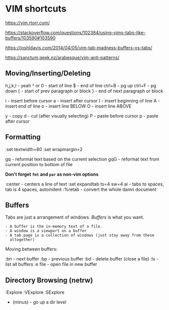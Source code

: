 # VIM shortcuts

https://vim.rtorr.com/

https://stackoverflow.com/questions/102384/using-vims-tabs-like-buffers/103590#103590

https://joshldavis.com/2014/04/05/vim-tab-madness-buffers-vs-tabs/

https://sanctum.geek.nz/arabesque/vim-anti-patterns/

## Moving/Inserting/Deleting

h,j,k,l - yeah
^ or 0 - start of line
$ - end of line
ctrl+B - pg up
ctrl+F - pg down
{ - start of prev paragraph or block
} - end of next paragraph or block

i - insert before cursor
a - insert after cursor
I - insert beginning of line
A - insert end of line
o - insert line BELOW
O - insert line ABOVE

y - copy
d - cut (after visually selecting)
P - paste before cursor
p - paste after cursor

## Formatting

:set textwidth=80
:set wrapmargin=2

gq - reformat text based on the current selection
gqG - reformat text from current position to bottom of file

__Don't forget `fmt` and `par` as non-vim options__

:center - centers a line of text
:set expandtab ts=4 sw=4 ai - tabs to spaces, tab is 4 spaces, autoindent
:%retab - convert the whole damn document

## Buffers

Tabs are just a arrangement of windows.  *Buffers* is what you want.  

    - A buffer is the in-memory text of a file.
    - A window is a viewport on a buffer
    - A tab page is a collection of windows (just stay away from these
      altogether)

Moving between buffers:

:bn - next buffer
:bp - previous buffer
:bd - delete buffer (close a file)
:ls - list all buffers
:e file - open file in new buffer

## Directory Browsing (netrw)

:Explore
:VExplore
:SExplore

- (minus) - go up a dir level

